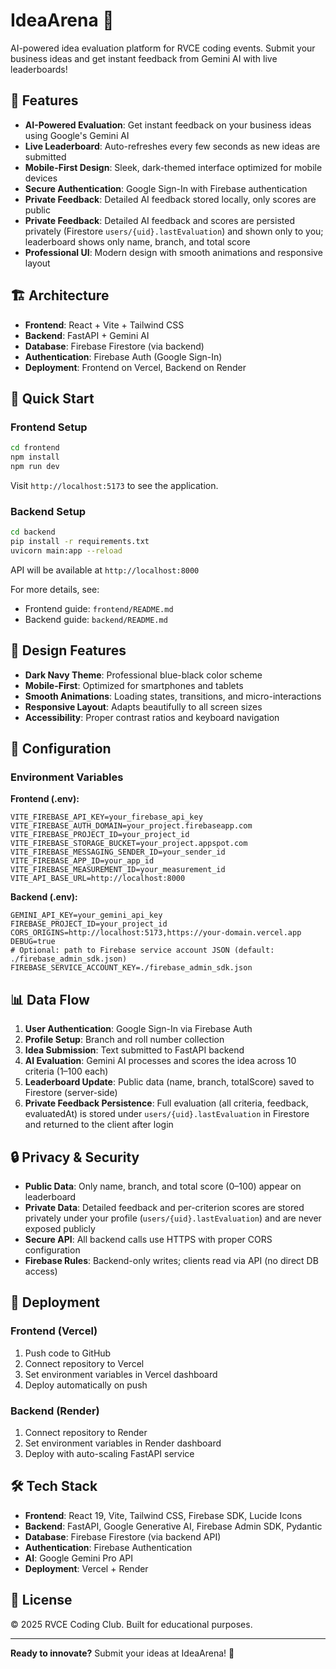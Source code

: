 # IdeaArena 🚀

AI-powered idea evaluation platform for RVCE coding events. Submit your business ideas and get instant feedback from Gemini AI with live leaderboards!

## 🌟 Features

- **AI-Powered Evaluation**: Get instant feedback on your business ideas using Google's Gemini AI
- **Live Leaderboard**: Auto-refreshes every few seconds as new ideas are submitted
- **Mobile-First Design**: Sleek, dark-themed interface optimized for mobile devices
- **Secure Authentication**: Google Sign-In with Firebase authentication
- **Private Feedback**: Detailed AI feedback stored locally, only scores are public
 - **Private Feedback**: Detailed AI feedback and scores are persisted privately (Firestore `users/{uid}.lastEvaluation`) and shown only to you; leaderboard shows only name, branch, and total score
- **Professional UI**: Modern design with smooth animations and responsive layout

## 🏗️ Architecture

- **Frontend**: React + Vite + Tailwind CSS
- **Backend**: FastAPI + Gemini AI
- **Database**: Firebase Firestore (via backend)
- **Authentication**: Firebase Auth (Google Sign-In)
- **Deployment**: Frontend on Vercel, Backend on Render

## 🚀 Quick Start

### Frontend Setup

```bash
cd frontend
npm install
npm run dev
```

Visit `http://localhost:5173` to see the application.

### Backend Setup

```bash
cd backend
pip install -r requirements.txt
uvicorn main:app --reload
```

API will be available at `http://localhost:8000`

For more details, see:
- Frontend guide: `frontend/README.md`
- Backend guide: `backend/README.md`

## 🎨 Design Features

- **Dark Navy Theme**: Professional blue-black color scheme
- **Mobile-First**: Optimized for smartphones and tablets
- **Smooth Animations**: Loading states, transitions, and micro-interactions
- **Responsive Layout**: Adapts beautifully to all screen sizes
- **Accessibility**: Proper contrast ratios and keyboard navigation

## 🔧 Configuration

### Environment Variables

**Frontend (.env):**
```
VITE_FIREBASE_API_KEY=your_firebase_api_key
VITE_FIREBASE_AUTH_DOMAIN=your_project.firebaseapp.com
VITE_FIREBASE_PROJECT_ID=your_project_id
VITE_FIREBASE_STORAGE_BUCKET=your_project.appspot.com
VITE_FIREBASE_MESSAGING_SENDER_ID=your_sender_id
VITE_FIREBASE_APP_ID=your_app_id
VITE_FIREBASE_MEASUREMENT_ID=your_measurement_id
VITE_API_BASE_URL=http://localhost:8000
```

**Backend (.env):**
```
GEMINI_API_KEY=your_gemini_api_key
FIREBASE_PROJECT_ID=your_project_id
CORS_ORIGINS=http://localhost:5173,https://your-domain.vercel.app
DEBUG=true
# Optional: path to Firebase service account JSON (default: ./firebase_admin_sdk.json)
FIREBASE_SERVICE_ACCOUNT_KEY=./firebase_admin_sdk.json
```

## 📊 Data Flow

1. **User Authentication**: Google Sign-In via Firebase Auth
2. **Profile Setup**: Branch and roll number collection
3. **Idea Submission**: Text submitted to FastAPI backend
4. **AI Evaluation**: Gemini AI processes and scores the idea across 10 criteria (1–100 each)
5. **Leaderboard Update**: Public data (name, branch, totalScore) saved to Firestore (server-side)
6. **Private Feedback Persistence**: Full evaluation (all criteria, feedback, evaluatedAt) is stored under `users/{uid}.lastEvaluation` in Firestore and returned to the client after login

## 🔒 Privacy & Security

- **Public Data**: Only name, branch, and total score (0–100) appear on leaderboard
- **Private Data**: Detailed feedback and per-criterion scores are stored privately under your profile (`users/{uid}.lastEvaluation`) and are never exposed publicly
- **Secure API**: All backend calls use HTTPS with proper CORS configuration
- **Firebase Rules**: Backend-only writes; clients read via API (no direct DB access)

## 🚢 Deployment

### Frontend (Vercel)
1. Push code to GitHub
2. Connect repository to Vercel
3. Set environment variables in Vercel dashboard
4. Deploy automatically on push

### Backend (Render)
1. Connect repository to Render
2. Set environment variables in Render dashboard
3. Deploy with auto-scaling FastAPI service

## 🛠️ Tech Stack

- **Frontend**: React 19, Vite, Tailwind CSS, Firebase SDK, Lucide Icons
- **Backend**: FastAPI, Google Generative AI, Firebase Admin SDK, Pydantic
- **Database**: Firebase Firestore (via backend API)
- **Authentication**: Firebase Authentication
- **AI**: Google Gemini Pro API
- **Deployment**: Vercel + Render

## 📝 License

© 2025 RVCE Coding Club. Built for educational purposes.

---

**Ready to innovate?** Submit your ideas at IdeaArena! 🎯